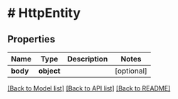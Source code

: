 # # HttpEntity

## Properties

Name | Type | Description | Notes
------------ | ------------- | ------------- | -------------
**body** | **object** |  | [optional]

[[Back to Model list]](../../README.md#models) [[Back to API list]](../../README.md#endpoints) [[Back to README]](../../README.md)
